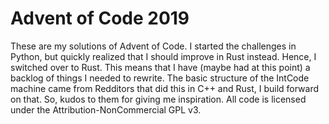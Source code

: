 # Advent of Code 2019

These are my solutions of Advent of Code. I started the challenges in Python,
but quickly realized that I should improve in Rust instead. Hence, I switched
over to Rust. This means that I have (maybe had at this point) a backlog
of things I needed to rewrite. The basic structure of the IntCode machine came
from Redditors that did this in C++ and Rust, I build forward on that. So,
kudos to them for giving me inspiration. All code is licensed under the 
Attribution-NonCommercial GPL v3.